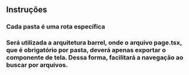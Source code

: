 ## Instruções

### Cada pasta é uma rota específica

### Será utilizada a arquitetura barrel, onde o arquivo page.tsx, que é obrigatório por pasta, deverá apenas exportar o componente de tela. Dessa forma, facilitará a navegação ao buscar por arquivos.
